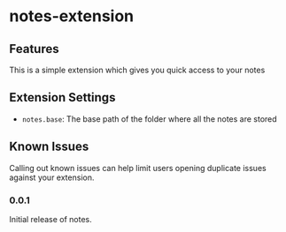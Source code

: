 # notes-extension

## Features

This is a simple extension which gives you quick access to your notes

## Extension Settings

* `notes.base`: The base path of the folder where all the notes are stored

## Known Issues

Calling out known issues can help limit users opening duplicate issues against your extension.

### 0.0.1

Initial release of notes.

